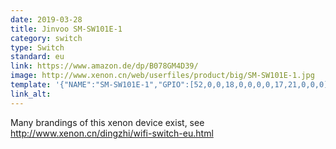 ```yaml
---
date: 2019-03-28
title: Jinvoo SM-SW101E-1
category: switch
type: Switch
standard: eu
link: https://www.amazon.de/dp/B078GM4D39/
image: http://www.xenon.cn/web/userfiles/product/big/SM-SW101E-1.jpg
template: '{"NAME":"SM-SW101E-1","GPIO":[52,0,0,18,0,0,0,0,17,21,0,0,0],"FLAG":1,"BASE":18}' 
link_alt: 
---
```


Many brandings of this xenon device exist, see http://www.xenon.cn/dingzhi/wifi-switch-eu.html






